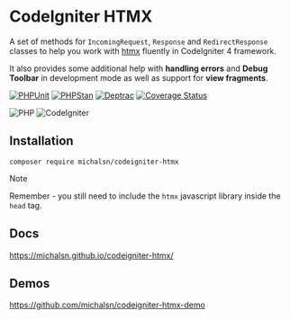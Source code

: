# CodeIgniter HTMX

A set of methods for `IncomingRequest`, `Response` and `RedirectResponse` classes to help you work with [htmx](https://htmx.org) fluently in CodeIgniter 4 framework.

It also provides some additional help with **handling errors** and **Debug Toolbar** in development mode as well as support for **view fragments**.

[![PHPUnit](https://github.com/michalsn/codeigniter-htmx/actions/workflows/phpunit.yml/badge.svg)](https://github.com/michalsn/codeigniter-htmx/actions/workflows/phpunit.yml)
[![PHPStan](https://github.com/michalsn/codeigniter-htmx/actions/workflows/phpstan.yml/badge.svg)](https://github.com/michalsn/codeigniter-htmx/actions/workflows/phpstan.yml)
[![Deptrac](https://github.com/michalsn/codeigniter-htmx/actions/workflows/deptrac.yml/badge.svg)](https://github.com/michalsn/codeigniter-htmx/actions/workflows/deptrac.yml)
[![Coverage Status](https://coveralls.io/repos/github/michalsn/codeigniter-htmx/badge.svg?branch=develop)](https://coveralls.io/github/michalsn/codeigniter-htmx?branch=develop)

![PHP](https://img.shields.io/badge/PHP-%5E8.0-blue)
![CodeIgniter](https://img.shields.io/badge/CodeIgniter-%5E4.3-blue)

## Installation

    composer require michalsn/codeigniter-htmx

> [!NOTE]
> Remember - you still need to include the `htmx` javascript library inside the `head` tag.

## Docs

https://michalsn.github.io/codeigniter-htmx/

## Demos

https://github.com/michalsn/codeigniter-htmx-demo
